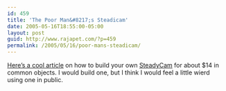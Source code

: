 ```yaml
---
id: 459
title: 'The Poor Man&#8217;s Steadicam'
date: 2005-05-16T18:55:00-05:00
layout: post
guid: http://www.rajapet.com/?p=459
permalink: /2005/05/16/poor-mans-steadicam/
---
```

[Here&#8217;s a cool article](http://www-2.cs.cmu.edu/~johnny/steadycam/) on how to build your own [SteadyCam](http://www.steadicam.com/handheldSteadicamJR.html) for about $14 in common objects. I would build one, but I think I would feel a little wierd using one in public.
